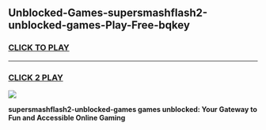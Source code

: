 
## Unblocked-Games-supersmashflash2-unblocked-games-Play-Free-bqkey
<h3>
<a href="https://premium76.site?title=supersmashflash2-unblocked-games&ref=18A">CLICK TO PLAY</a></h3>
<hr>

<h3>
<a href="https://premium76.site?title=supersmashflash2-unblocked-games&ref=18A">CLICK 2 PLAY</a>
  
</h3>

<a href="https://premium76.site?title=supersmashflash2-unblocked-games&ref=18A"><img src="https://clearcache.store/games.png"></a>


**supersmashflash2-unblocked-games games unblocked: Your Gateway to Fun and Accessible Online Gaming**
